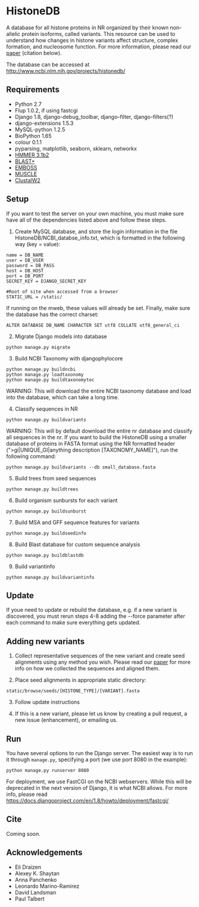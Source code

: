 # HistoneDB
A database for all histone proteins in NR organized by their known non-allelic protein isoforms, called variants. This resource can be used to understand how changes in histone variants affect structure, complex formation, and nucleosome function. For more information, please read our [paper](manuscript/paper.md) (citation below).

The database can be accessed at http://www.ncbi.nlm.nih.gov/projects/histonedb/

## Requirements ##

- Python 2.7
- Flup 1.0.2, if using fastcgi
- Django 1.8, django-debug_toolbar, django-filter, django-filters(?)
- django-extensions 1.5.3
- MySQL-python 1.2.5
- BioPython 1.65
- colour 0.1.1
- pyparsing, matplotlib, seaborn, sklearn, networkx
- [HMMER 3.1b2](http://hmmer.janelia.org)
- [BLAST+](http://blast.ncbi.nlm.nih.gov/Blast.cgi?PAGE_TYPE=BlastDocs&DOC_TYPE=Download)
- [EMBOSS](http://emboss.sourceforge.net)
- [MUSCLE](http://www.drive5.com/muscle/)
- [ClustalW2](http://www.clustal.org/clustal2/)

## Setup ##

If you want to test the server on your own machine, you must make sure have all of the dependencies listed above and follow these steps.

1) Create MySQL database, and store the login information in the file  HistoneDB/NCBI_databse_info.txt, which is formatted in the following way (key = value):
```
name = DB_NAME
user = DB_USER
password = DB_PASS
host = DB_HOST
port = DB_PORT
SECRET_KEY = DJANGO_SECRET_KEY

#Root of site when accessed from a browser
STATIC_URL = /static/ 
```
If running on the mweb, these values will already be set.
Finally, make sure the database has the correct charset:
```
ALTER DATABASE DB_NAME CHARACTER SET utf8 COLLATE utf8_general_ci
```

2) Migrate Django models into database

```
python manage.py migrate
```

3) Build NCBI Taxonomy with djangophylocore

```
python manage.py buildncbi
python manage.py loadtaxonomy
python manage.py buildtaxonomytoc
```
WARNING: This will download the entire NCBI taxonomy database and load into the database, which can take a long time.

4) Classify sequences in NR

```
python manage.py buildvariants
```
WARNING: This will by default download the entire nr database and classify all sequences in the nr. If you want to build the HistoneDB using a smaller database of proteins in FASTA format using the NR formatted header (">gi|UNIQUE_GI|anything description [TAXONOMY_NAME]"), run the following command:

```
python manage.py buildvariants --db small_database.fasta
```

5) Build trees from seed sequences

```
python manage.py buildtrees
```

6) Build organism sunbursts for each variant

```
python manage.py buildsunburst
```

7) Build MSA and GFF sequence features for variants

```
python manage.py buildseedinfo
```
8) Build Blast database for custom sequence analysis

```
python manage.py buildblastdb
```
9) Build variantinfo
```
python manage.py buildvariantinfo
```
## Update ##
If youe need to update or rebuild the database, e.g. if a new variant is discovered, you must rerun steps 4-8 adding the --force parameter after each command to make sure everything gets updated.

## Adding new variants ##
1) Collect representative sequences of the new variant and create seed alignments using any method you wish. Please read our [paper](manuscript/paper.md) for more info on how we collected the sequences and aligned them.

2) Place seed alignments in appropriate static directory:
```
static/browse/seeds/[HISTONE_TYPE]/[VARIANT].fasta
```
3) Follow update instructions

4) If this is a new variant, please let us know by creating a pull request, a new issue (enhancement), or emailing us.

## Run ##

You have several options to run the Django server. The easiest way is to run it through `manage.py`, specifying a port (we use port 8080 in the example):

```
python manage.py runserver 8080
```

For deployment, we use FastCGI on the NCBI webservers. While this will be deprecated in the next version of Django, it is what NCBI allows. For more info, please read https://docs.djangoproject.com/en/1.8/howto/deployment/fastcgi/

## Cite ##

Coming soon.

## Acknowledgements ##

* Eli Draizen
* Alexey K. Shaytan
* Anna Panchenko
* Leonardo Marino-Ramirez
* David Landsman
* Paul Talbert
